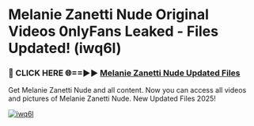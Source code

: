 # Melanie Zanetti Nude Original Videos 0nlyFans Leaked - Files Updated! (iwq6l)

<h3>🔴 CLICK HERE 🌐==►► <a href="https://tinyurl.com/52m3yx9h" rel="nofollow">Melanie Zanetti Nude Updated Files</a></h3>

Get Melanie Zanetti Nude and all content. Now you can access all videos and pictures of Melanie Zanetti Nude. New Updated Files 2025!

[![iwq6l](https://i.imgur.com/TnHtlc8.gif)](https://tinyurl.com/52m3yx9h)
